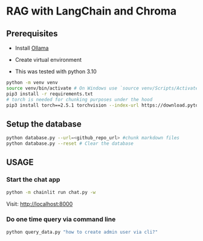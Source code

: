 # RAG with LangChain and Chroma

## Prerequisites

- Install [Ollama](https://ollama.com/download)

- Create virtual environment

- This was tested with python 3.10

```bash
python -m venv venv
source venv/bin/activate # On Windows use `source venv/Scripts/Activate`
pip3 install -r requirements.txt
# torch is needed for chunking purposes under the hood
pip3 install torch==2.5.1 torchvision --index-url https://download.pytorch.org/whl/cu121 # for some reason it's not installed properly via requirements.txt
```

## Setup the database

```bash
python database.py --url=<github_repo_url> #chunk markdown files
python database.py --reset # Clear the database
```

## USAGE

### Start the chat app

```bash
python -m chainlit run chat.py -w
```

Visit: <http://localhost:8000>

### Do one time query via command line

```bash
python query_data.py "how to create admin user via cli?"
```

